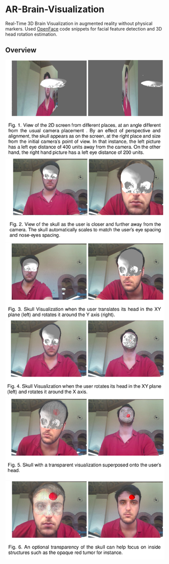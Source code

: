 # AR-Brain-Visualization

Real-Time 3D Brain Visualization in augmented reality without physical markers.
Used [OpenFace](https://github.com/TadasBaltrusaitis/OpenFace) code snippets for facial feature detection and 3D head rotation estimation.

## Overview   

![Fig1](/Pictures/F1.png)
![Fig2](/Pictures/F2.png)
![Fig3](/Pictures/F3.png)
![Fig4](/Pictures/F4.png)
![Fig5](/Pictures/F5.png)
![Fig6](/Pictures/F6.png)